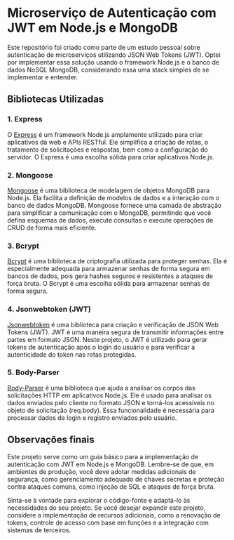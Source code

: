 # Microserviço de Autenticação com JWT em Node.js e MongoDB

Este repositório foi criado como parte de um estudo pessoal sobre autenticação de microserviços utilizando JSON Web Tokens (JWT). Optei por implementar essa solução usando o framework Node.js e o banco de dados NoSQL MongoDB, considerando essa uma stack simples de se implementar e entender.

## Bibliotecas Utilizadas

### 1. Express

O [Express](https://expressjs.com/) é um framework Node.js amplamente utilizado para criar aplicativos da web e APIs RESTful. Ele simplifica a criação de rotas, o tratamento de solicitações e respostas, bem como a configuração do servidor. O Express é uma escolha sólida para criar aplicativos Node.js.

### 2. Mongoose

[Mongoose](https://mongoosejs.com/) é uma biblioteca de modelagem de objetos MongoDB para Node.js. Ela facilita a definição de modelos de dados e a interação com o banco de dados MongoDB. Mongoose fornece uma camada de abstração para simplificar a comunicação com o MongoDB, permitindo que você defina esquemas de dados, execute consultas e execute operações de CRUD de forma mais eficiente.

### 3. Bcrypt

[Bcrypt](https://www.npmjs.com/package/bcrypt) é uma biblioteca de criptografia utilizada para proteger senhas. Ela é especialmente adequada para armazenar senhas de forma segura em bancos de dados, pois gera hashes seguros e resistentes a ataques de força bruta. O Bcrypt é uma escolha sólida para armazenar senhas de forma segura.

### 4. Jsonwebtoken (JWT)

[Jsonwebtoken](https://www.npmjs.com/package/jsonwebtoken) é uma biblioteca para criação e verificação de JSON Web Tokens (JWT). JWT é uma maneira segura de transmitir informações entre partes em formato JSON. Neste projeto, o JWT é utilizado para gerar tokens de autenticação após o login do usuário e para verificar a autenticidade do token nas rotas protegidas.

### 5. Body-Parser

[Body-Parser](https://www.npmjs.com/package/body-parser) é uma biblioteca que ajuda a analisar os corpos das solicitações HTTP em aplicativos Node.js. Ele é usado para analisar os dados enviados pelo cliente no formato JSON e torná-los acessíveis no objeto de solicitação (req.body). Essa funcionalidade é necessária para processar dados de login e registro enviados pelo usuário.

## Observações finais
Este projeto serve como um guia básico para a implementação de autenticação com JWT em Node.js e MongoDB. Lembre-se de que, em ambientes de produção, você deve adotar medidas adicionais de segurança, como gerenciamento adequado de chaves secretas e proteção contra ataques comuns, como injeção de SQL e ataques de força bruta.

Sinta-se à vontade para explorar o código-fonte e adaptá-lo às necessidades do seu projeto. Se você desejar expandir este projeto, considere a implementação de recursos adicionais, como a renovação de tokens, controle de acesso com base em funções e a integração com sistemas de terceiros.
